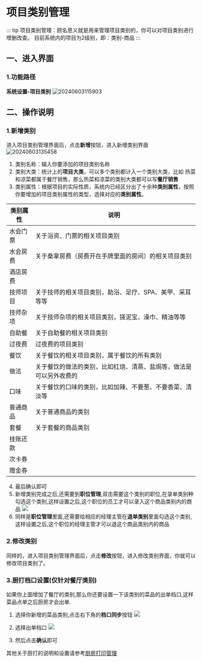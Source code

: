 # 项目类别管理
::: tip
项目类别管理：顾名思义就是用来管理项目类别的，你可以对项目类别进行增删改查。
目前系统内的项目为2级别，即：类别-商品
:::
## 一、进入界面
### 1.功能路径
**系统设置-项目类别**
![20240603115903](https://wiki-cdsoft.oss-cn-hangzhou.aliyuncs.com/20240603115903.png)


## 二、操作说明
### 1.新增类别
进入项目类别管理界面后，点击**新增**按钮，进入新增类别界面
![20240603135458](https://wiki-cdsoft.oss-cn-hangzhou.aliyuncs.com/20240603135458.png)
1. 类别名称：输入你要添加的项目类别名称
2. 类别大类：统计上的**项目大类**，可以多个类别都计入一个类别大类，比如 热菜和凉菜都属于餐厅销售，那么热菜和凉菜的类别大类都可以写**餐厅销售**
3. 类别属性：根据项目的实际性质，系统内已经区分出了十余种**类别属性**，按照你要增加的项目类别属性的类型，选择对应的**类别属性**。
   

| 类别属性 | 说明 | 
|-------|-------|
| 水会门票 | 关于浴资、门票的相关项目类别 | 
| 水会房费 | 关于桑拿房费（房费开在手牌里面的房间）的相关项目类别 | 
| 酒店房费 |  | 
| 技师项目 | 关于技师的相关项目类别，助浴、足疗、SPA、美甲、采耳等等 | 
| 技师杂项 | 关于技师杂项的相关项目类别，搓泥宝、澡巾、精油等等 | 
| 自助餐 | 关于自助餐的相关项目类别 | 
| 过夜费 | 过夜费的项目类别 | 
| 餐饮 | 关于餐饮的相关项目类别，属于餐饮的所有类别 | 
| 做法 | 关于餐饮的做法的类别，比如红烧、清蒸、盐焗等，做法是可以另外收费的 | 
| 口味 | 关于餐饮的口味的类别，比如加辣、不要葱、不要香菜、清淡等 | 
| 普通商品 | 关于普通商品的类别 | 
| 套餐 | 关于套餐的商品类别 | 
| 挂账还款 |  | 
| 次卡券 |  | 
| 赠金券 |  | 

4. 最后确认即可
5. 新增类别完成之后,还需要到**职位管理**,双击需要这个类别的职位,在录单类别种勾选这个类别,这样设置之后,这个职位的员工才可以录入这个商品类别内的商品
   ![](https://wiki-cdsoft.oss-cn-hangzhou.aliyuncs.com/20241002164729.png)
6. 同样是**职位管理**里面,还需要给相应的经理主管在**退单类别**里面勾选这个类别,这样设置之后,这个职位的经理主管才可以退这个商品类别内的商品
### 2.修改类别
同样的，进入项目类别管理界面后，点击**修改**按钮，进入修改类别界面，你就可以修改项目类别了。

### 3.厨打档口设置(仅针对餐厅类别)
如果你上面增加了餐厅的类别,那么你还要设置一下该类别的菜品的出单档口,这样菜品点单之后厨房才会出单.


1. 选择你新增的菜品类别,点击右下角的**档口同步**按钮
![](https://wiki-cdsoft.oss-cn-hangzhou.aliyuncs.com/20240928172411.png)

2. 选择出单档口
   ![](https://wiki-cdsoft.oss-cn-hangzhou.aliyuncs.com/20240928172604.png)

3. 然后点击**确认**即可

其他关于厨打的说明和设置请参考[厨房打印管理](../商品管理/厨房打印管理.md)